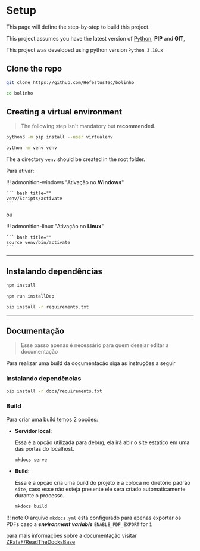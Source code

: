 # Setup

This page will define the step-by-step to build this project.

This project assumes you have the latest version of [Python](https://www.python.org/), **PIP** and **GIT**,

This project was developed using python version `Python 3.10.x`

## Clone the repo

``` bash
git clone https://github.com/HefestusTec/bolinho

cd bolinho
```

## Creating a virtual environment

> The following step isn't mandatory but **recommended**.

``` bash
python3 -m pip install --user virtualenv

python -m venv venv
```

The a directory `venv` should be created in the root folder.

Para ativar:


!!! admonition-windows "Ativação no **Windows**"

    ``` bash title=""
    venv/Scripts/activate
    ```

ou

!!! admonition-linux "Ativação no **Linux**"

    ``` bash title=""
    source venv/bin/activate
    ```
___

## Instalando dependências

``` bash
npm install

npm run installDep

pip install -r requirements.txt
```

___

## Documentação

> Esse passo apenas é necessário para quem desejar editar a documentação

Para realizar uma build da documentação siga as instruções a seguir

### Instalando dependências

``` bash
pip install -r docs/requirements.txt
```

### Build

Para criar uma build temos 2 opções:

* **Servidor local**:
    
    Essa é a opção utilizada para debug, ela irá abir o site estático em uma das portas do localhost.
    
    ``` bash title=""
    mkdocs serve
    ```

* **Build**:
    
    Essa é a opção cria uma build do projeto e a coloca no diretório padrão `site`, caso esse não esteja presente ele sera criado automaticamente durante o processo.
    
    ``` bash title=""
    mkdocs build
    ```

!!! note
    O arquivo `mkdocs.yml` está configurado para apenas exportar os PDFs caso a ***environment variable*** `ENABLE_PDF_EXPORT` for `1`

para mais informações sobre a documentação visitar [ZRafaF/ReadTheDocksBase](https://github.com/ZRafaF/ReadTheDocksBase)

